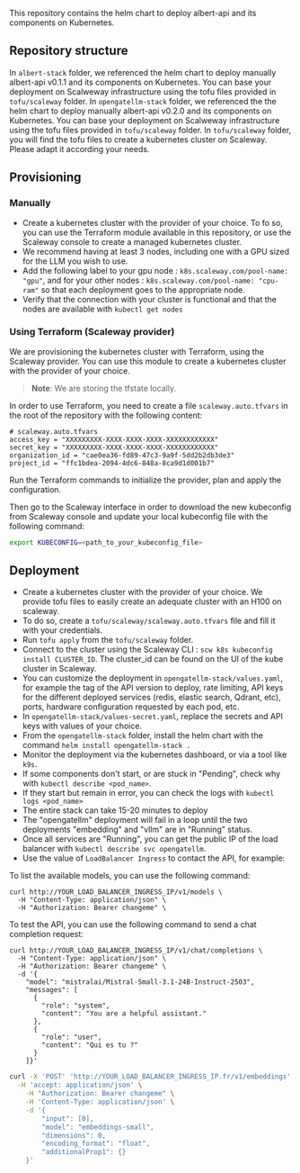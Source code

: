 This repository contains the helm chart to deploy albert-api and its components on Kubernetes.

## Repository structure

In `albert-stack` folder, we referenced the helm chart to deploy manually albert-api v0.1.1 and its components on Kubernetes. You can base your deployment on Scalweway infrastructure using the tofu files provided in `tofu/scaleway` folder.
In `opengatellm-stack` folder, we referenced the the helm chart to deploy manually albert-api v0.2.0 and its components on Kubernetes. You can base your deployment on Scalweway infrastructure using the tofu files provided in `tofu/scaleway` folder.
In `tofu/scaleway` folder, you will find the tofu files to create a kubernetes cluster on Scaleway. Please adapt it according your needs.

## Provisioning

### Manually
- Create a kubernetes cluster with the provider of your choice. To fo so, you can use the Terraform module available in this repository, or use the Scaleway console to create a managed kubernetes cluster.
- We recommend having at least 3 nodes, including one with a GPU sized for the LLM you wish to use.
- Add the following label to your gpu node : `k8s.scaleway.com/pool-name: "gpu"`, and for your other nodes : `k8s.scaleway.com/pool-name: "cpu-ram"` so that each deployment goes to the appropriate node.
- Verify that the connection with your cluster is functional and that the nodes are available with `kubectl get nodes`

### Using Terraform (Scaleway provider)

We are provisioning the kubernetes cluster with Terraform, using the Scaleway provider. You can use this module to create a kubernetes cluster with the provider of your choice.
> **Note**: We are storing the tfstate locally.

In order to use Terraform, you need to create a file `scaleway.auto.tfvars` in the root of the repository with the following content:

```hcl
# scaleway.auto.tfvars
access_key = "XXXXXXXXX-XXXX-XXXX-XXXX-XXXXXXXXXXXX"
secret_key = "XXXXXXXXX-XXXX-XXXX-XXXX-XXXXXXXXXXXX"
organization_id = "cae0ea36-fd89-47c3-9a9f-5dd2b2db3de3"
project_id = "ffc1bdea-2094-4dc6-848a-8ca9d1d001b7"
```

Run the Terraform commands to initialize the provider, plan and apply the configuration.

Then go to the Scaleway interface in order to download the new kubeconfig from Scaleway console and update your local kubeconfig file with the following command:

```bash 
export KUBECONFIG=<path_to_your_kubeconfig_file>
```

## Deployment
- Create a kubernetes cluster with the provider of your choice. We provide tofu files to easily create an adequate cluster with an H100 on scaleway.
- To do so, create a `tofu/scaleway/scaleway.auto.tfvars` file and fill it with your credentials.
- Run `tofu apply` from the `tofu/scaleway` folder.
- Connect to the cluster using the Scaleway CLI : `scw k8s kubeconfig install CLUSTER_ID`. The cluster_id can be found on the UI of the kube cluster in Scaleway. 
- You can customize the deployment in `opengatellm-stack/values.yaml`, for example the tag of the API version to deploy, rate limiting, API keys for the different deployed services (redis, elastic search, Qdrant, etc), ports, hardware configuration requested by each pod, etc.
- In `opengatellm-stack/values-secret.yaml`, replace the secrets and API keys with values of your choice.
- From the `opengatellm-stack` folder, install the helm chart with the command `helm install opengatellm-stack .`
- Monitor the deployment via the kubernetes dashboard, or via a tool like `k9s`.
- If some components don't start, or are stuck in "Pending", check why with `kubectl describe <pod_name>`.
- If they start but remain in error, you can check the logs with `kubectl logs <pod_name>`
- The entire stack can take 15-20 minutes to deploy
- The "opengatellm" deployment will fail in a loop until the two deployments "embedding" and "vllm" are in "Running" status.
- Once all services are "Running", you can get the public IP of the load balancer with `kubectl describe svc opengatellm`.
- Use the value of `LoadBalancer Ingress` to contact the API, for example:


To list the available models, you can use the following command:
```
curl http://YOUR_LOAD_BALANCER_INGRESS_IP/v1/models \
  -H "Content-Type: application/json" \
  -H "Authorization: Bearer changeme" \
```

To test the API, you can use the following command to send a chat completion request:
```
curl http://YOUR_LOAD_BALANCER_INGRESS_IP/v1/chat/completions \
  -H "Content-Type: application/json" \
  -H "Authorization: Bearer changeme" \
  -d '{
    "model": "mistralai/Mistral-Small-3.1-24B-Instruct-2503",
    "messages": [
      {
        "role": "system",
        "content": "You are a helpful assistant."
      },
      {
        "role": "user",
        "content": "Qui es tu ?"
      }
    ]}'
```

```bash 
curl -X 'POST' 'http://YOUR_LOAD_BALANCER_INGRESS_IP.fr/v1/embeddings' \
  -H 'accept: application/json' \
    -H "Authorization: Bearer changeme" \
    -H 'Content-Type: application/json' \
    -d '{
        "input": [0],
        "model": "embeddings-small",
        "dimensions": 0,
        "encoding_format": "float",
        "additionalProp1": {}
    }'
```
